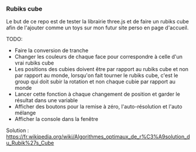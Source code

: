 ### Rubiks cube

Le but de ce repo est de tester la librairie three.js et de faire un rubiks cube afin de l'ajouter comme un toys sur mon futur site perso en page d'accueil.

TODO:
- Faire la conversion de tranche
- Changer les couleurs de chaque face pour correspondre à celle d'un vrai rubiks cube
- Les positions des cubies doivent être par rapport au rubiks cube et non par rapport au monde, lorsqu'on fait tourner le rubiks cube, c'est le group qui doit subir la rotation et non chaque cubie par rapport au monde
- Lancer cette fonction à chaque changement de position et garder le résultat dans une variable
- Afficher des boutons pour la remise à zéro, l'auto-résolution et l'auto mélange
- Afficher la console dans la fenêtre

Solution :
https://fr.wikipedia.org/wiki/Algorithmes_optimaux_de_r%C3%A9solution_du_Rubik%27s_Cube